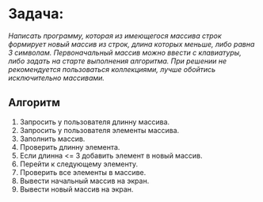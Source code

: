 # **Задача:**

*Написать программу, которая из имеющегося массива строк формирует новый массив из строк, длина которых меньше, либо равна 3 символам. Первоначальный массив можно ввести с клавиатуры, либо задать на старте выполнения алгоритма. При решении не рекомендуется пользоваться коллекциями, лучше обойтись исключительно массивами.*

## **Алгоритм**

1. Запросить у пользователя длинну массива.
2. Запросить у пользователя элементы массива.
3. Заполнить массив.
4. Проверить длинну элемента.
5. Если длинна <= 3 добавить элемент в новый массив.
6. Перейти к следующему элементу.
7. Проверить все элементы в массиве.
8. Вывести начальный массив на экран.
9. Вывести новый массив на экран.